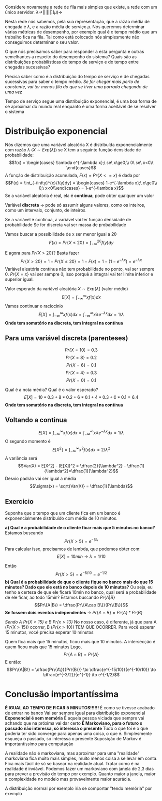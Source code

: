 Considere novamente a rede de fila mais simples que existe, a rede com um único servidor.
$\lambda$->||||||]($\mu$)->

Nesta rede nós sabemos, pela sua representação, que a razão média de chegada é $\lambda$, e a razão média de serviço $\mu$.
Nós queremos determinar várias métricas de desempenho, por exemplo qual é o tempo médio que um trabalho fica na fila.
Tal como está colocado nós simplesmente não conseguimos determinar o seu valor.

O que nós precisamos saber para responder a esta pergunta e outras semelhantes a respeito do desempenho do sistema? Quais são as distribuições probabilísticas do tempo de serviço e do tempo entre chegadas sucessivas?

Precisa saber como é a distribuição do tempo de serviço e de chegadas sucessivas para saber o tempo médio. *Se for chegar mais perto de constante, vai ter menos fila do que se tiver uma porrada chegando de uma vez* 

Tempo de serviço segue uma distribuição exponencial, é uma boa forma de se aproximar do mundo real enquanto é uma forma aceitável de se resolver o sistema

# Distribuição exponencial
Nós dizemos que uma variável aleatória X é distribuída exponencialmente com razão $\lambda$ $(X \sim Exp(\lambda))$ se X tem a seguinte função densidade de probabilidade: $$f(x) = \begin{cases}
\lambda e^{-\lambda x};\ se\ x\ge0;\\
0\ se\ x<0\\
\end{cases}$$
A função de distribuição acumulada, $F(x) = Pr\{X<=x\}$ é dada por
$$F(x) = \int_{-\infty}^{x}{f(y)dy} = \begin{cases} 1-e^{-\lambda x};\ x\ge0\\ 0;\ x<0\\\end{cases} = 1-e^{-\lambda x}$$
Se a variável aleatória é real, ela é **contínua**, pode obter qualquer um valor

Variável **discreta** -> pode só assumir alguns valores, como os inteiros, como um intervalo, conjunto, de inteiros.

Se a variável é contínua, a variável vai ter função densidade de probabilidade
Se for discreta vai ser massa de probabilidade

Vamos buscar a possibilidade de x ser menor igual a 20 $$F(x) = Pr\{X\leq20\} = \int_{-\infty}^{20}{f(y)dy}$$

E agora para $Pr\{X>20\}$? Basta fazer $$Pr\{X>20\} = 1- Pr\{X\leq20\} = 1- F(x) = 1 - (1-e^{- \lambda x}) = e^{-\lambda x}$$
Variável aleatória contínua não tem probabilidade no ponto, vai ser sempre 0. $Pr\{X=x\}$ vai ser sempre 0, isso porquê a integral vai ter limite inferior e superior igual.

Valor esperado da variável aleatória $X \sim Exp(\lambda)$ (valor médio)$$E[X] =\int^{\infty}_{-\infty}{xf(x)dx}$$
Vamos continuar o raciocínio
$$E[X] =\int^{\infty}_{-\infty}{xf(x)dx} = \int^{\infty}_{-\infty}{x\lambda e^{-\lambda x}dx} = 1/\lambda$$
**Onde tem somatório na discreta, tem integral na contínua**
## Para uma variável discreta (parenteses)
$$Pr\{X=10\} = 0.3$$$$Pr\{X=8\} = 0.2$$$$Pr\{X=6\} = 0.1$$$$Pr\{X=4\} = 0.3$$
$$Pr\{X=0\} = 0.1$$

Qual é a nota média? Qual é o valor esperado?$$E[X] = 10*0.3 + 8*0.2+6*0.1+4*0.3+0*0.1 = 6.4$$
**Onde tem somatório na discreta, tem integral na contínua** 

## Voltando a contínua
$$E[X] =\int^{\infty}_{-\infty}{xf(x)dx} = \int^{\infty}_{-\infty}{x\lambda e^{-\lambda x}dx} = 1/\lambda$$
O segundo momento é$$E[X^2] = \int^{\infty}_{-\infty}x^2f(x)dx = 2/{\lambda^2}$$
A variância será  $$Var(X) = E[X^2] - (E[X])^2 = \dfrac{2}{\lambda^2} - \dfrac{1}{\lambda^2}=\dfrac{1}{\lambda^2}$$
Desvio padrão vai ser igual a média $$\sigma(x) = \sqrt{Var(X)} = \dfrac{1}{\lambda}$$
## Exercício
Suponha que o tempo que um cliente fica em um banco é exponencialmente distribuído com média de 10 minutos.

**a) Qual é a probabilidade de o cliente ficar mais que 5 minutos no banco?**
Estamos buscando $$Pr\{X>5\} = e^{-5\lambda}$$
Para calcular isso, precisamos de lambda, que podemos obter com:
$$E[X] = 10min \to \lambda=1/10 $$

Então $$Pr\{X>5\} = e^{-5/10} = e^{-1/2}$$
**b) Qual é a probabilidade de que o cliente fique no banco mais do que 15 minutos? Dado que ele está no banco depois de 10 minutos?**
	Ou seja, eu tenho a certeza de que ele ficará 10min no banco, qual será a probabilidade de ele ficar, ao todo 15min?
Estamos buscando $Pr\{A|B\}$ $$Pr\{A|B\} = \dfrac{Pr\{A\cap B\}}{Pr\{B\}}$$
**Se fossem dois eventos independentes** -> $Pr\{A\cap B\} = Pr\{A\} * Pr\{B\}$ 

_*Sendo A $Pr\{X>15\}$ e B $Pr\{x>10\}$*_
No nosso caso, é diferente, já que para A $(Pr\{X>15\})$ ocorrer, B $(Pr\{x>10\})$ TEM QUE OCORRER.
	Para você esperar 15 minutos, você precisa esperar 10 minutos

Quem fica mais que 15 minutos, ficou mais que 10 minutos. A intersecção é quem ficou mais que 15 minutos
Logo, $$Pr\{A\cap B\} = Pr\{A\}$$
E então: $$Pr\{A|B\} = \dfrac{Pr\{A\}}{Pr\{B\}} \to \dfrac{e^{-15/10}}{e^{-10/10}} \to \dfrac{e^{-3/2}}{e^{-1}} \to e^{-1/2}$$
# Conclusão importantíssima 

**É IGUAL AO TEMPO DE FICAR 5 MINUTOS!!!!!!** 
É como se tivesse acabado de entrar no banco
	Vai ser sempre igual para distribuição exponencial
**Exponencial é sem memória**
É aquela pessoa viciada que sempre vai achando que na próxima vai dar certo
**É Markoviano, para o futuro o passado não interessa, só interessa o presente**
	Tudo o que foi e o que poderia ter sido converge para apenas uma coisa, o que é.
	Simplesmente esqueça o passado, só interessa o presente
Suposição de Markov é importantíssimo para computação

A realidade não é markoviana, mas aproximar para uma "realidade" markoviana fica muito mais simples, muito menos coisa a se levar em conta. Fica mais fácil de só se basear na realidade atual.
	Tratar como é na realidade é inviável.
	Podemos fazer um markoviano com janela de 2,3 dias para prever a previsão do tempo por exemplo. Quanto maior a janela, maior a complexidade no modelo mas provavelmente maior acurácia.

A distribuição normal por exemplo iria se comportar "tendo memória" por exemplo